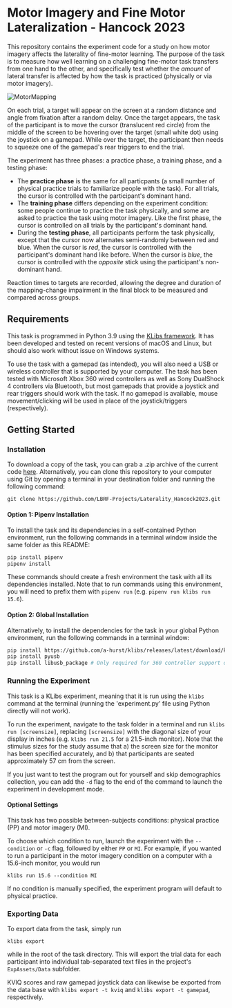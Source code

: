 # Motor Imagery and Fine Motor Lateralization - Hancock 2023

This repository contains the experiment code for a study on how motor imagery affects the laterality of fine-motor learning. The purpose of the task is to measure how well learning on a challenging fine-motor task transfers from one hand to the other, and specifically test whether the *amount* of lateral transfer is affected by how the task is practiced (physically or via motor imagery).

![MotorMapping](task.gif)

On each trial, a target will appear on the screen at a random distance and angle from fixation after a random delay. Once the target appears, the task of the participant is to move the cursor (translucent red circle) from the middle of the screen to be hovering over the target (small white dot) using the joystick on a gamepad. While over the target, the participant then needs to squeeze one of the gamepad's rear triggers to end the trial.

The experiment has three phases: a practice phase, a training phase, and a testing phase:

* The **practice phase** is the same for all particpants (a small number of physical practice trials to familiarize people with the task). For all trials, the cursor is controlled with the participant's dominant hand.
* The **training phase** differs depending on the experiment condition: some people continue to practice the task physically, and some are asked to practice the task using motor imagery. Like the first phase, the cursor is controlled on all trials by the participant's dominant hand.
* During the **testing phase**, all participants perform the task physically, except that the cursor now alternates semi-randomly between red and blue. When the cursor is *red*, the cursor is controlled with the participant's dominant hand like before. When the cursor is *blue*, the cursor is controlled with the *opposite* stick using the participant's non-dominant hand. 

Reaction times to targets are recorded, allowing the degree and duration of the mapping-change impairment in the final block to be measured and compared across groups.

## Requirements

This task is programmed in Python 3.9 using the [KLibs framework](https://github.com/a-hurst/klibs). It has been developed and tested on recent versions of macOS and Linux, but should also work without issue on Windows systems.

To use the task with a gamepad (as intended), you will also need a USB or wireless controller that is supported by your computer. The task has been tested with Microsoft Xbox 360 wired controllers as well as Sony DualShock 4 controllers via Bluetooth, but most gamepads that provide a joystick and rear triggers should work with the task. If no gamepad is available, mouse movement/clicking will be used in place of the joystick/triggers (respectively).


## Getting Started

### Installation

To download a copy of the task, you can grab a .zip archive of the current code [here](https://github.com/LBRF-Projects/Laterality_Hancock2023/archive/refs/heads/main.zip). Alternatively, you can clone this repository to your computer using Git by opening a terminal in your destination folder and running the following command:

```
git clone https://github.com/LBRF-Projects/Laterality_Hancock2023.git
```

#### Option 1: Pipenv Installation

To install the task and its dependencies in a self-contained Python environment, run the following commands in a terminal window inside the same folder as this README:

```bash
pip install pipenv
pipenv install
```
These commands should create a fresh environment the task with all its dependencies installed. Note that to run commands using this environment, you will need to prefix them with `pipenv run` (e.g. `pipenv run klibs run 15.6`).

#### Option 2: Global Installation

Alternatively, to install the dependencies for the task in your global Python environment, run the following commands in a terminal window:

```bash
pip install https://github.com/a-hurst/klibs/releases/latest/download/klibs.tar.gz
pip install pyusb
pip install libusb_package # Only required for 360 controller support on macOS
```

### Running the Experiment

This task is a KLibs experiment, meaning that it is run using the `klibs` command at the terminal (running the 'experiment.py' file using Python directly will not work).

To run the experiment, navigate to the task folder in a terminal and run `klibs run [screensize]`, replacing `[screensize]` with the diagonal size of your display in inches (e.g. `klibs run 21.5` for a 21.5-inch monitor). Note that the stimulus sizes for the study assume that a) the screen size for the monitor has been specified accurately, and b) that participants are seated approximately 57 cm from the screen.

If you just want to test the program out for yourself and skip demographics collection, you can add the `-d` flag to the end of the command to launch the experiment in development mode.

#### Optional Settings

This task has two possible between-subjects conditions: physical practice (PP) and motor imagery (MI).

To choose which condition to run, launch the experiment with the `--condition` or `-c` flag, followed by either `PP` or `MI`. For example, if you wanted to run a participant in the motor imagery condition on a computer with a 15.6-inch monitor, you would run 

```
klibs run 15.6 --condition MI
```

If no condition is manually specified, the experiment program will default to physical practice.
 

### Exporting Data

To export data from the task, simply run

```
klibs export
```

while in the root of the task directory. This will export the trial data for each participant into individual tab-separated text files in the project's `ExpAssets/Data` subfolder.

KVIQ scores and raw gamepad joystick data can likewise be exported from the data base with `klibs export -t kviq` and `klibs export -t gamepad`, respectively.
